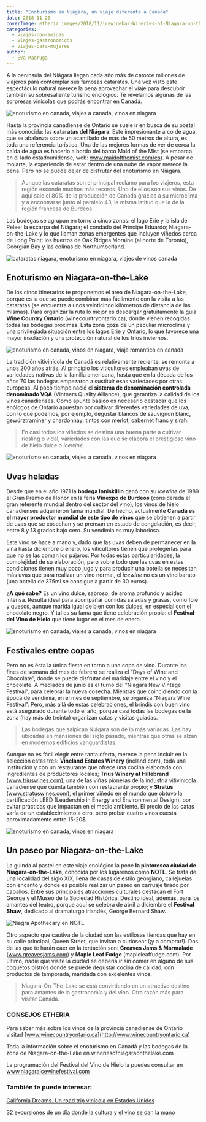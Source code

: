 ```yaml
---
title: "Enoturismo en Niágara, un viaje diferente a Canadá"
date: 2018-11-20
coverImage: etheria_images/2018/11/icewinebar-Wineries-of-Niagara-on-the-Lake.jpg
categories: 
  - viajes-con-amigas
  - viajes-gastronomicos
  - viajes-para-mujeres
author: 
  - Eva Madruga
---
```


A la península del Niágara llegan cada año más de catorce millones de viajeros para 
contemplar sus famosas cataratas. Una vez visto este espectáculo natural merece la pena 
aprovechar el viaje para descubrir también su sobresaliente turismo enológico. Te 
revelamos algunas de las sorpresas vinícolas que podrás encontrar en Canadá. 

![enoturismo en canada, viajes a canada, vinos en niagara](etheria_images/2018/11/viaje-mujeres-vinos-canada-niagara-2.jpg "Canadá es un destino de moda para amantes de la gastronomía y el vino. ©Wineries of Niagara-on-the-Lake.")

Hasta la provincia canadiense de Ontario se suele ir en busca de su postal más conocida: 
las **cataratas del Niágara**. Este impresionante arco de agua, que se abalanza sobre un 
acantilado de más de 50 metros de altura, es toda una referencia turística. Una de las 
mejores formas de ver de cerca la caída de agua es hacerlo a bordo del barco Maid of the 
Mist (se embarca en el lado estadounidense, web: www.maidofthemist.com/es). A pesar de 
mojarte, la experiencia de estar dentro de una nube de vapor merece la pena. Pero no se 
puede dejar de disfrutar del enoturismo en Niágara. 

> Aunque las cataratas son el principal reclamo para los viajeros, esta región esconde 
> muchos más tesoros. Uno de ellos son sus vinos. De aquí sale el 80% de la producción de 
> Canadá gracias a su microclima y a encontrarse junto al paralelo 43, la misma latitud 
> que la de la región francesa de Burdeos. 

Las bodegas se agrupan en torno a cinco zonas: el lago Erie y la isla de Pelee; la 
escarpa del Niágara; el condado del Príncipe Eduardo; Niagara-on-the-Lake y lo que 
llaman zonas emergentes que incluyen viñedos cerca de Long Point; los huertos de Oak 
Ridges Moraine (al norte de Toronto), Georgian Bay y las colinas de Northumberland. 

![cataratas niagara, enoturismo en niagara, viajes de vinos canada](etheria_images/2018/11/cataratas-niagara-canada-etheria-1024x666.jpg "¿Qué te parece combinar una visita a las cataratas del Niágara con catas de icewine en algunas bodegas?")

## Enoturismo en Niagara-on-the-Lake

De los cinco itinerarios te proponemos el área de Niagara-on-the-Lake, porque es la que 
se puede combinar más fácilmente con la visita a las cataratas (se encuentra a unos 
veinticinco kilómetros de distancia de las mismas). Para organizar la ruta lo mejor es 
descargar gratuitamente la guía **Wine Country Ontario** (winecountryontario.ca), donde 
vienen recogidas todas las bodegas próximas. Esta zona goza de un peculiar microclima y 
una privilegiada situación entre los lagos Erie y Ontario, lo que favorece una mayor 
insolación y una protección natural de los fríos inviernos. 

![enoturismo en canada, vinos en niagara, viaje romantico en canada](etheria_images/2018/11/bodegas-canada-niagara.jpg "Jardín del Vino en © Peller Estates Winery of Niagara-on-the-Lake.")

La tradición vitivinícola de Canadá es relativamente reciente, se remonta a unos 200 
años atrás. Al principio los viticultores empleaban uvas de variedades nativas de la 
familia americana, hasta que en la década de los años 70 las bodegas empezaron a 
sustituir esas variedades por otras europeas. Al poco tiempo nació el **sistema de 
denominación controlada denominado VQA** (Vintners Quality Alliance), que garantiza la 
calidad de los vinos canadienses. Como apunte básico es necesario destacar que los 
enólogos de Ontario apuestan por cultivar diferentes variedades de uva, con lo que 
podemos, por ejemplo, degustar blancos de sauvignon blanc, gewürztraminer y chardonnay; 
tintos con merlot, cabernet franc y sirah. 

> En casi todos los viñedos se destina una buena parte a cultivar riesling o vidal, 
> variedades con las que se elabora el prestigioso vino de hielo dulce o _icewine_. 

![enoturismo en canada, viajes a canada, vinos en niagara](etheria_images/2018/11/uvas-heladas-viaje-canada-vinos.jpg "Las uvas deben estar congeladas antes de la vendimia. © Wineries of Niagara-on-the-Lake")

## Uvas heladas

Desde que en el año 1971 la **bodega Inniskillin** ganó con su _icewine_ de 1989 el Gran 
Premio de Honor en la feria **Vinexpo de Burdeos** (considerada el gran referente 
mundial dentro del sector del vino), los vinos de hielo canadienses adquirieron fama 
mundial. De hecho, actualmente **Canadá es el mayor productor mundial de este tipo de 
vinos** que se obtienen a partir de uvas que se cosechan y se prensan en estado de 
congelación, es decir, entre 8 y 13 grados bajo cero. Su vendimia es muy laboriosa. 

Este vino se hace a mano y, dado que las uvas deben de permanecer en la viña hasta 
diciembre o enero, los viticultores tienen que protegerlas para que no se las coman los 
pájaros. Por todas estas particularidades, la complejidad de su elaboración, pero sobre 
todo que las uvas en estas condiciones tienen muy poco jugo y para producir una botella 
se necesitan más uvas que para realizar un vino normal, el _icewine_ no es un vino 
barato (una botella de 375ml se consigue a partir de 30 euros). 

**¿A qué sabe?** Es un vino dulce, sabroso, de aroma profundo y acidez intensa. Resulta 
ideal para acompañar comidas saladas y grasas, como foie y quesos, aunque marida igual 
de bien con los dulces, en especial con el chocolate negro. Y tal es su fama que tiene 
celebración propia: el **Festival del Vino de Hielo** que tiene lugar en el mes de 
enero. 

![enoturismo en canada, viajes a canada, vinos en niagara](etheria_images/2018/11/viaje-mujeres-vinos-canada-niagara.jpg "En Niágara existen varios festivales en torno al vino. © Wineries of Niagara-on-the-Lake.")

## Festivales entre copas

Pero no es ésta la única fiesta en torno a una copa de vino. Durante los fines de semana 
del mes de febrero se realiza el “Days of Wine and Chocolate”, donde se puede disfrutar 
del maridaje entre el vino y el chocolate. A mediados de junio es el turno del “Niagara 
New Vintage Festival”, para celebrar la nueva cosecha. Mientras que coincidiendo con la 
época de vendimia, en el mes de septiembre, se organiza “Niagara Wine Festival”. Pero, 
más allá de estas celebraciones, el brindis con buen vino está asegurado durante todo el 
año, porque casi todas las bodegas de la zona (hay más de treinta) organizan catas y 
visitas guiadas. 

> Las bodegas que salpican Niágara son de lo más variadas. Las hay ubicadas en mansiones 
> del siglo pasado, mientras que otras se alzan en modernos edificios vanguardistas. 

Aunque no es fácil elegir entre tanta oferta, merece la pena incluir en la selección 
estas tres: **Vineland Estates Winery** (ineland.com), toda una institución y con un 
restaurante que ofrece una cocina elaborada con ingredientes de productores locales; 
**Trius Winery at Hillebrand** (www.triuswines.com), una de las viñas pioneras de la 
industria vitivinícola canadiense que cuenta también con restaurante propio; y 
**Stratus** (www.stratuswines.com), el primer viñedo en el mundo que obtuvo la 
certificación LEED (Leadership in Energy and Environmental Design), por evitar prácticas 
que impactan en el medio ambiente. El precio de las catas varía de un establecimiento a 
otro, pero probar cuatro vinos cuesta aproximadamente entre 15-20$. 

![enoturismo en canada, vinos en niagara](etheria_images/2018/11/icewinebar-Wineries-of-Niagara-on-the-Lake.jpg "Icewinebar. © Wineries of Niagara-on-the-Lake.")

## Un paseo por Niagara-on-the-Lake

La guinda al pastel en este viaje enológico la pone **la pintoresca ciudad de 
Niagara-on-the-Lake**, conocida por los lugareños como **NOTL**. Se trata de una 
localidad del siglo XIX, llena de casas de estilo georgiano, callejuelas con encanto y 
donde es posible realizar un paseo en carruaje tirado por caballos. Entre sus 
principales atracciones culturales destacan el Fort George y el Museo de la Sociedad 
Histórica. Destino ideal, además, para los amantes del teatro, porque aquí se celebra de 
abril a diciembre el **Festival Shaw**, dedicado al dramaturgo irlandés, George Bernard 
Shaw. 

![Niagra Apothecary en NOTL.](etheria_images/2018/11/NOTL-Niagara-viaje-mujeres.jpg "Niagra Apothecary en NOTL. © Turismo Niagara-on-the-Lake.")

Otro aspecto que cautiva de la ciudad son las estilosas tiendas que hay en su calle 
principal, Queen Street, que invitan a curiosear (¡y a comprar!). Dos de las que te 
harán caer en la tentación son: **Greaves Jams & Marmalade** (www.greavesjams.com) y 
**Maple Leaf Fudge** (mapleleaffudge.com). Por último, nadie que visite la ciudad se 
debería ir sin comer en alguno de sus coquetos bistrós donde se puede degustar cocina de 
calidad, con productos de temporada, maridada con excelentes vinos. 

> Niagara-On-The-Lake se está convirtiendo en un atractivo destino para amantes de la 
> gastronomía y del vino. Otra razón más para visitar Canadá. 

### CONSEJOS ETHERIA

Para saber más sobre los vinos de la provincia canadiense de Ontario visitad [www.winecountryontario.ca](http://www.winecountryontario.ca) 

Toda la información sobre el enoturismo en Canadá y las bodegas de la zona de 
Niagara-on-the-Lake en wineriesofniagaraonthelake.com 

La programación del Festival del Vino de Hielo la puedes consultar en 
www.niagaraicewinefestival.com 

### También te puede interesar:

[California Dreams. Un road trip vinícola en Estados 
Unidos](https://etheriamagazine.com/2020/01/06/ruta-enoturismo-con-amigas-california-napa-valley-sonoma/) 

[32 excursiones de un día donde la cultura y el vino se dan la 
mano](https://etheriamagazine.com/2021/04/13/32-excursiones-de-un-dia-en-rutas-vino-espana/)
